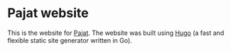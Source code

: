 # Pajat website

This is the website for [Pajat](http://pajat.se). The website was built using
[Hugo](https://gohugo.io/) (a fast and flexible static site generator written
in Go).

